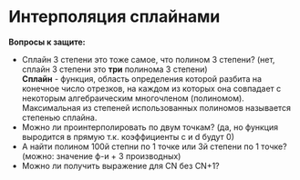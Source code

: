 # Интерполяция сплайнами  

**Вопросы к защите:**  
* Сплайн 3 степени это тоже самое, что полином 3 степени? (нет, сплайн 3 степени это **три** полинома 3 степени)  
**Сплайн** - функция, область определения которой разбита на конечное число отрезков, 
на каждом из которых она совпадает с некоторым алгебраическим многочленом (полиномом). 
Максимальная из степеней использованных полиномов называется степенью сплайна.  
* Можно ли проинтерполировать по двум точкам? (да, но функция выродится в прямую т.к. коэффициенты c и d будут 0) 
* А найти полином 100й степни по 1 точке или 3й степени по 1 точке?  (можно: значение ф-и + 3 производных)  
* Можно ли получить выражение для СN без CN+1?  
